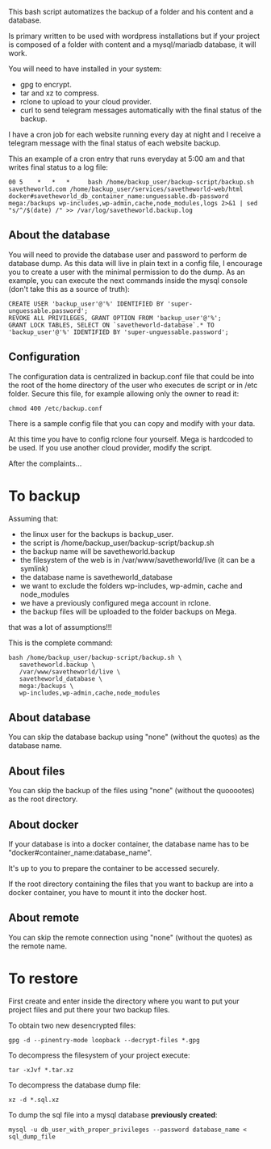 This bash script automatizes the backup of a folder and his content and a database.

Is primary written to be used with wordpress installations but if your project is composed of a folder with content and a mysql/mariadb database, it will work.

You will need to have installed in your system:
- gpg to encrypt.
- tar and xz to compress.
- rclone to upload to your cloud provider.
- curl to send telegram messages automatically with the final status of the backup.

I have a cron job for each website running every day at night and I receive a telegram message with the final status of each website backup.

This an example of a cron entry that runs everyday at 5:00 am and that writes final status to a log file:
```
00 5    *   *   *     bash /home/backup_user/backup-script/backup.sh savetheworld.com /home/backup_user/services/savetheworld-web/html docker#savetheworld_db_container_name:unguessable.db-password mega:/backups wp-includes,wp-admin,cache,node_modules,logs 2>&1 | sed "s/^/$(date) /" >> /var/log/savetheworld.backup.log
```

## About the database
You will need to provide the database user and password to perform de database dump. As this data will live in plain text in a config file, I encourage you to create a user with the minimal permission to do the dump. As an example, you can execute the next commands inside the mysql console (don't take this as a source of truth):
```
CREATE USER 'backup_user'@'%' IDENTIFIED BY 'super-unguessable.password';
REVOKE ALL PRIVILEGES, GRANT OPTION FROM 'backup_user'@'%';
GRANT LOCK TABLES, SELECT ON `savetheworld-database`.* TO 'backup_user'@'%' IDENTIFIED BY 'super-unguessable.password';
```

## Configuration
The configuration data is centralized in backup.conf file that could be into the root of the home directory of the user who executes de script or in /etc folder.
Secure this file, for example allowing only the owner to read it:
```
chmod 400 /etc/backup.conf
```

There is a sample config file that you can copy and modify with your data.

At this time you have to config rclone four yourself. Mega is hardcoded to be used. If you use another cloud provider, modify the script. 

After the complaints...


# To backup

Assuming that:
- the linux user for the backups is backup_user.
- the script is /home/backup_user/backup-script/backup.sh
- the backup name will be savetheworld.backup
- the filesystem of the web is in /var/www/savetheworld/live (it can be a symlink)
- the database name is savetheworld_database
- we want to exclude the folders wp-includes, wp-admin, cache and node_modules
- we have a previously configured mega account in rclone.
- the backup files will be uploaded to the folder backups on Mega.

that was a lot of assumptions!!!

This is the complete command:
```
bash /home/backup_user/backup-script/backup.sh \
   savetheworld.backup \
   /var/www/savetheworld/live \
   savetheworld_database \
   mega:/backups \
   wp-includes,wp-admin,cache,node_modules
```

## About database
You can skip the database backup using "none" (without the quotes) as the database name.

## About files
You can skip the backup of the files using "none" (without the quooootes) as the root directory.

## About docker
If your database is into a docker container, the database name has to be "docker#container_name:database_name".

It's up to you to prepare the container to be accessed securely. 

If the root directory containing the files that you want to backup are into a docker container, you have to mount it into the docker host.

## About remote
You can skip the remote connection using "none" (without the quotes) as the remote name.


# To restore
First create and enter inside the directory where you want to put your project files and put there your two backup files.

To obtain two new desencrypted files:
```
gpg -d --pinentry-mode loopback --decrypt-files *.gpg
```

To decompress the filesystem of your project execute:
```
tar -xJvf *.tar.xz
```

To decompress the database dump file:
```
xz -d *.sql.xz
```

To dump the sql file into a mysql database **previously created**:
```
mysql -u db_user_with_proper_privileges --password database_name < sql_dump_file
```

